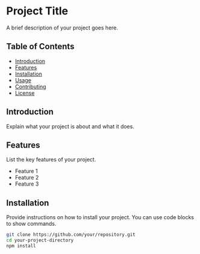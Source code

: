 # Project Title

A brief description of your project goes here.

## Table of Contents

- [Introduction](#introduction)
- [Features](#features)
- [Installation](#installation)
- [Usage](#usage)
- [Contributing](#contributing)
- [License](#license)

## Introduction

Explain what your project is about and what it does.

## Features

List the key features of your project.

- Feature 1
- Feature 2
- Feature 3

## Installation

Provide instructions on how to install your project. You can use code blocks to show commands.

```bash
git clone https://github.com/your/repository.git
cd your-project-directory
npm install
